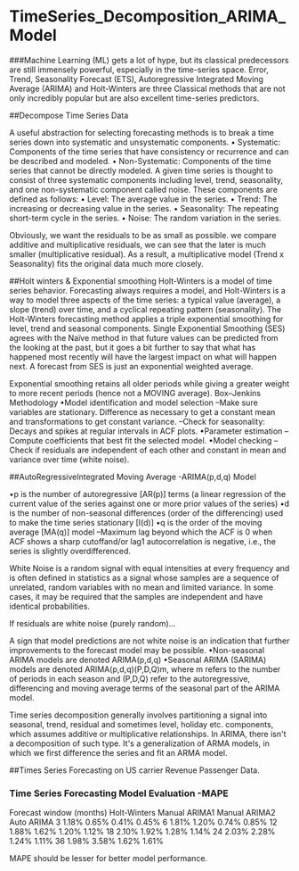 # TimeSeries_Decomposition_ARIMA_Model

###Machine Learning (ML) gets a lot of hype, but its classical predecessors are still immensely powerful, especially in the time-series space. Error, Trend, Seasonality Forecast (ETS), Autoregressive Integrated Moving Average (ARIMA) and Holt-Winters are three Classical methods that are not only incredibly popular but are also excellent time-series predictors.

##Decompose Time Series Data

A useful abstraction for selecting forecasting methods is to break a time series down into systematic and unsystematic components.
•	Systematic: Components of the time series that have consistency or recurrence and can be described and modeled.
•	Non-Systematic: Components of the time series that cannot be directly modeled.
A given time series is thought to consist of three systematic components including level, trend, seasonality, and one non-systematic component called noise.
These components are defined as follows:
•	Level: The average value in the series.
•	Trend: The increasing or decreasing value in the series.
•	Seasonality: The repeating short-term cycle in the series.
•	Noise: The random variation in the series.

Obviously, we want the residuals to be as small as possible.
we compare additive and multiplicative residuals, we can see that the later is much smaller (multiplicative residual). As a result, a multiplicative model (Trend x Seasonality) fits the original data much more closely.

##Holt winters & Exponential smoothing
Holt-Winters is a model of time series behavior. Forecasting always requires a model, and Holt-Winters is a way to model three aspects of the time series: a typical value (average), a slope (trend) over time, and a cyclical repeating pattern (seasonality).
The Holt-Winters forecasting method applies a triple exponential smoothing for level, trend and seasonal components.
Single Exponential Smoothing (SES) agrees with the Naïve method in that future values can be predicted from the looking at the past, but it goes a bit further to say that what has happened most recently will have the largest impact on what will happen next. A forecast from SES is just an exponential weighted average.

Exponential smoothing retains all older periods while giving a greater weight to more recent periods (hence not a MOVING average).
Box–Jenkins Methodology
•Model identification and model selection
–Make sure variables are stationary.  Difference as necessary to get a constant mean and transformations to get constant variance.
–Check for seasonality: Decays and spikes at regular intervals in ACF plots.
•Parameter estimation
–Compute coefficients that best fit the selected model.
•Model checking
–Check if residuals are independent of each other and constant in mean and variance over time (white noise).


##AutoRegressiveIntegrated Moving Average -ARIMA(p,d,q) Model

•p is the number of autoregressive [AR(p)] terms (a linear regression of the current value of the series against one or more prior values of the series)
•d is the number of non-seasonal differences (order of the differencing) used to make the time series stationary [I(d)]
•q is the order of the moving average [MA(q)] model
–Maximum lag beyond which the ACF is 0 when ACF shows a sharp cutoffand/or lag1 autocorrelation is negative, i.e., the series is slightly overdifferenced.

White Noise is a random signal with equal intensities at every frequency and is often defined in statistics as a signal whose samples are a sequence of unrelated, random variables with no mean and limited variance. In some cases, it may be required that the samples are independent and have identical probabilities.

If residuals are white noise (purely random)…

A sign that model predictions are not white noise is an indication that further improvements to the forecast model may be possible.
•Non-seasonal ARIMA models are denoted ARIMA(p,d,q)
•Seasonal ARIMA (SARIMA) models are denoted ARIMA(p,d,q)(P,D,Q)m, where m refers to the number of periods in each season and (P,D,Q) refer to the autoregressive, differencing and moving average terms of the seasonal part of the ARIMA model.

Time series decomposition generally involves partitioning a signal into seasonal, trend, residual and sometimes level, holiday etc. components, which assumes additive or multiplicative relationships.
In ARIMA, there isn't a decomposition of such type. It's a generalization of ARMA models, in which we first difference the series and fit an ARMA model.

##Times Series Forecasting on US carrier Revenue Passenger Data.

### Time Series Forecasting Model Evaluation -MAPE

Forecast window (months)	Holt-Winters	Manual ARIMA1	Manual ARIMA2	Auto ARIMA 
3	1.18%	0.65%	0.41%	0.45%
6	1.81%	1.20%	0.74%	0.85%
12	1.88%	1.62%	1.20%	1.12%
18	2.10%	1.92%	1.28%	1.14%
24	2.03%	2.28%	1.24%	1.11%
36	1.98%	3.58%	1.62%	1.61%

MAPE should be lesser for better model performance.



